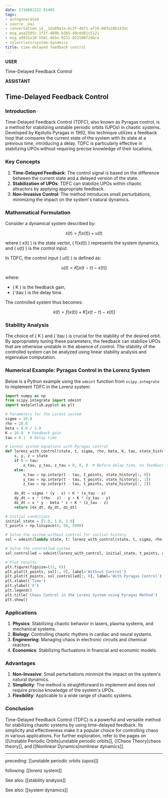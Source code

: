 ```yaml
---
date: 1716601222.91485
tags:
- autogenerated
- source__oai
- conversation_id__1da89a1a-bc3f-4b71-a716-88fe28b143ec
- msg_aaa2505c-1f1f-489b-b3b5-49c8d81c5121
- msg_a9931e10-5581-4b5e-9231-022580f2dbce
- colorclass/system-dynamics
title: time-delayed feedback control
---
```


**USER**

Time-Delayed Feedback Control


**ASSISTANT**

## Time-Delayed Feedback Control

### Introduction

Time-Delayed Feedback Control (TDFC), also known as Pyragas control, is a method for stabilizing unstable periodic orbits (UPOs) in chaotic systems. Developed by Kęstutis Pyragas in 1992, this technique utilizes a feedback loop that compares the current state of the system with its state at a previous time, introducing a delay. TDFC is particularly effective in stabilizing UPOs without requiring precise knowledge of their locations.

### Key Concepts

1. **Time-Delayed Feedback**: The control signal is based on the difference between the current state and a delayed version of the state.
2. **Stabilization of UPOs**: TDFC can stabilize UPOs within chaotic attractors by applying appropriate feedback.
3. **Non-Invasive Control**: The method introduces small perturbations, minimizing the impact on the system's natural dynamics.

### Mathematical Formulation

Consider a dynamical system described by:

$$
\dot{x}(t) = f(x(t)) + u(t)
$$

where \( x(t) \) is the state vector, \( f(x(t)) \) represents the system dynamics, and \( u(t) \) is the control input.

In TDFC, the control input \( u(t) \) is defined as:

$$
u(t) = K [x(t - \tau) - x(t)]
$$

where:
- \( K \) is the feedback gain,
- \( \tau \) is the delay time.

The controlled system thus becomes:

$$
\dot{x}(t) = f(x(t)) + K [x(t - \tau) - x(t)]
$$

### Stability Analysis

The choice of \( K \) and \( \tau \) is crucial for the stability of the desired orbit. By appropriately tuning these parameters, the feedback can stabilize UPOs that are otherwise unstable in the absence of control. The stability of the controlled system can be analyzed using linear stability analysis and eigenvalue computation.

### Numerical Example: Pyragas Control in the Lorenz System

Below is a Python example using the `odeint` function from `scipy.integrate` to implement TDFC in the Lorenz system:

```python
import numpy as np
from scipy.integrate import odeint
import matplotlib.pyplot as plt

# Parameters for the Lorenz system
sigma = 10.0
rho = 28.0
beta = 8.0 / 3.0
K = 10.0  # Feedback gain
tau = 0.1  # Delay time

# Lorenz system equations with Pyragas control
def lorenz_with_control(state, t, sigma, rho, beta, K, tau, state_history):
    x, y, z = state
    if t < tau:
        x_tau, y_tau, z_tau = 0, 0, 0  # Before delay time, no feedback
    else:
        x_tau = np.interp(t - tau, t_points, state_history[:, 0])
        y_tau = np.interp(t - tau, t_points, state_history[:, 1])
        z_tau = np.interp(t - tau, t_points, state_history[:, 2])
    
    dx_dt = sigma * (y - x) + K * (x_tau - x)
    dy_dt = x * (rho - z) - y + K * (y_tau - y)
    dz_dt = x * y - beta * z + K * (z_tau - z)
    return [dx_dt, dy_dt, dz_dt]

# Initial conditions
initial_state = [1.0, 1.0, 1.0]
t_points = np.linspace(0, 50, 5000)

# Solve the system without control for initial history
sol = odeint(lambda state, t: lorenz_with_control(state, t, sigma, rho, beta, 0, tau, np.zeros((len(t_points), 3))), initial_state, t_points)

# Solve the controlled system
sol_controlled = odeint(lorenz_with_control, initial_state, t_points, args=(sigma, rho, beta, K, tau, sol))

# Plot results
plt.figure(figsize=(12, 6))
plt.plot(t_points, sol[:, 0], label='Without Control')
plt.plot(t_points, sol_controlled[:, 0], label='With Pyragas Control')
plt.xlabel('Time')
plt.ylabel('X')
plt.legend()
plt.title('Chaos Control in the Lorenz System using Pyragas Method')
plt.show()
```

### Applications

1. **Physics**: Stabilizing chaotic behavior in lasers, plasma systems, and mechanical systems.
2. **Biology**: Controlling chaotic rhythms in cardiac and neural systems.
3. **Engineering**: Managing chaos in electronic circuits and chemical reactors.
4. **Economics**: Stabilizing fluctuations in financial and economic models.

### Advantages

1. **Non-Invasive**: Small perturbations minimize the impact on the system's natural dynamics.
2. **Simplicity**: The method is straightforward to implement and does not require precise knowledge of the system's UPOs.
3. **Flexibility**: Applicable to a wide range of chaotic systems.

### Conclusion

Time-Delayed Feedback Control (TDFC) is a powerful and versatile method for stabilizing chaotic systems by using time-delayed feedback. Its simplicity and effectiveness make it a popular choice for controlling chaos in various applications. For further exploration, refer to the pages on [[Unstable Periodic Orbits|unstable periodic orbits]], [[Chaos Theory|chaos theory]], and [[Nonlinear Dynamics|nonlinear dynamics]].


---

preceding: [[unstable periodic orbits (upos)]]  


following: [[lorenz system]]

See also: [[stability analysis]]


See also: [[system dynamics]]